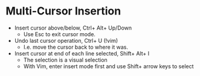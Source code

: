 # Multi-Cursor Insertion

* Insert cursor above/below, Ctrl+ Alt+ Up/Down
    * Use Esc to exit cursor mode.
* Undo last cursor operation, Ctrl+ U (!vim)
    * I.e. move the cursor back to where it was.
* Insert cursor at end of each line selected, Shift+ Alt+ I 
    * The selection is a visual selection
    * With Vim, enter insert mode first and use Shift+ arrow keys to select
 